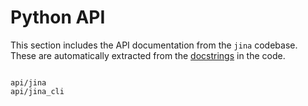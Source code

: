 # Python API

This section includes the API documentation from the `jina` codebase. These are automatically extracted from the [docstrings](https://peps.python.org/pep-0257/) in the code.

```{toctree}

api/jina
api/jina_cli
```
